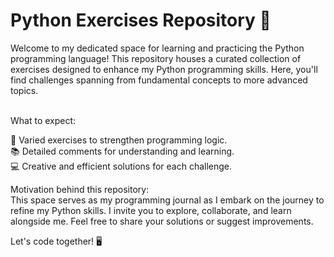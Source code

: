 <h1>Python Exercises Repository 🐍</h1>

<p>Welcome to my dedicated space for learning and practicing the Python programming language! This repository houses a curated collection of exercises designed to enhance my Python programming skills. Here, you'll find challenges spanning from fundamental concepts to more advanced topics.</p>

<br>What to expect:<br>

🚀 Varied exercises to strengthen programming logic.<br>
📚 Detailed comments for understanding and learning.<br>
💻 Creative and efficient solutions for each challenge.<br>

Motivation behind this repository:<br>
This space serves as my programming journal as I embark on the journey to refine my Python skills. I invite you to explore, collaborate, and learn alongside me. Feel free to share your solutions or suggest improvements.<br>

Let's code together! 🖥️